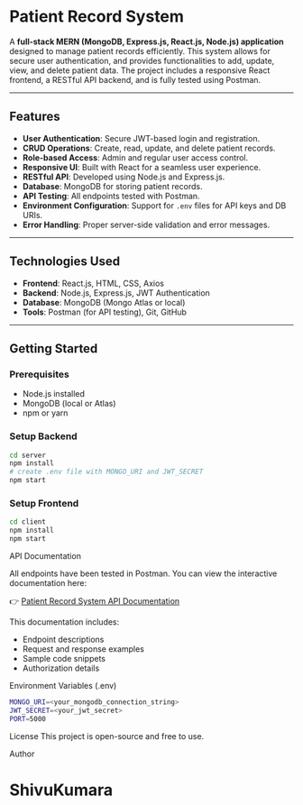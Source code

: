 # Patient Record System

A **full-stack MERN (MongoDB, Express.js, React.js, Node.js) application** designed to manage patient records efficiently. This system allows for secure user authentication, and provides functionalities to add, update, view, and delete patient data. The project includes a responsive React frontend, a RESTful API backend, and is fully tested using Postman.

---

## Features

- **User Authentication**: Secure JWT-based login and registration.
- **CRUD Operations**: Create, read, update, and delete patient records.
- **Role-based Access**: Admin and regular user access control.
- **Responsive UI**: Built with React for a seamless user experience.
- **RESTful API**: Developed using Node.js and Express.js.
- **Database**: MongoDB for storing patient records.
- **API Testing**: All endpoints tested with Postman.
- **Environment Configuration**: Support for `.env` files for API keys and DB URIs.
- **Error Handling**: Proper server-side validation and error messages.

---

## Technologies Used

- **Frontend**: React.js, HTML, CSS, Axios  
- **Backend**: Node.js, Express.js, JWT Authentication  
- **Database**: MongoDB (Mongo Atlas or local)  
- **Tools**: Postman (for API testing), Git, GitHub  

---

## Getting Started

### **Prerequisites**

- Node.js installed
- MongoDB (local or Atlas)
- npm or yarn

### **Setup Backend**

```bash
cd server
npm install
# create .env file with MONGO_URI and JWT_SECRET
npm start
```

### **Setup Frontend**

```bash
cd client
npm install
npm start
```

API Documentation

All endpoints have been tested in Postman. You can view the interactive documentation here:

👉 [Patient Record System API Documentation](https://documenter.getpostman.com/view/30794754/2sB3HqGJ9e)

This documentation includes:

- Endpoint descriptions
- Request and response examples
- Sample code snippets
- Authorization details

Environment Variables (.env)

```bash
MONGO_URI=<your_mongodb_connection_string>
JWT_SECRET=<your_jwt_secret>
PORT=5000
```

License
This project is open-source and free to use.

Author
# ShivuKumara
